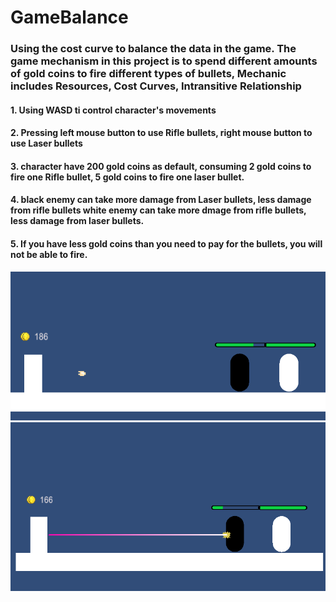 # GameBalance
### Using the cost curve to balance the data in the game. The game mechanism in this project is to spend different amounts of gold coins to fire different types of bullets, Mechanic includes Resources, Cost Curves, Intransitive Relationship

#### 1. Using WASD ti control character's movements  
#### 2. Pressing left mouse button to use Rifle bullets, right mouse button to use Laser bullets  
#### 3. character have 200 gold coins as default, consuming 2 gold coins to fire one Rifle bullet, 5 gold coins to fire one laser bullet.  
#### 4. black enemy can take more damage from Laser bullets, less damage from rifle bullets white enemy can take more dmage from rifle bullets, less damage from laser bullets.  
#### 5. If you have less gold coins than you need to pay for the bullets, you will not be able to fire.
![ScreenShotRifle](https://github.com/neroZWX/GameBalance/blob/master/Rifle.PNG)  
![ScreenShotLaser](https://github.com/neroZWX/GameBalance/blob/master/laser.PNG)

